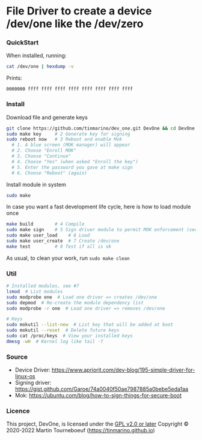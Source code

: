 # File Driver to create a device /dev/one like the /dev/zero

### QuickStart

When installed, running:
```bash
cat /dev/one | hexdump -v
```

Prints:
```text
0000000 ffff ffff ffff ffff ffff ffff ffff ffff
```


### Install

Download file and generate keys

```bash
git clone https://github.com/tinmarino/dev_one.git DevOne && cd DevOne  # 1/ Download
sudo make key     # 2 Generate key for signing
sudo reboot now   # 3 Reboot and enable Mok
  # 1. A blue screen (MOK manager) will appear
  # 2. Choose "Enroll MOK"
  # 3. Choose "Continue"
  # 4. Choose "Yes" (when asked "Enroll the key")
  # 5. Enter the password you gave at make sign
  # 6. Choose "Reboot" (again)
```

Install module in system

```bash
sudo make
```

In case you want a fast development life cycle, here is how to load module once

```bash
make build        # 4 Compile
sudo make sign    # 5 Sign driver module to permit MOK enforcement (security)
sudo make user_load    # 6 Load
sudo make user_create  # 7 Create /dev/one
make test         # 8 Test if all is ok
```

As usual, to clean your work, run `sudo make clean`


### Util

```bash
# Installed modules, see #7
lsmod  # List modules
sudo modprobe one  # Load one driver => creates /dev/one
sudo depmod  # Re-create the module dependency list
sudo modprobe -r one  # Load one driver => removes /dev/one

# Keys
sudo mokutil --list-new  # List key that will be added at boot
sudo mokutil --reset  # Delete future keys
sudo cat /proc/keys  # View your installed keys
dmesg -wH  # Kernel log like tail -f
```

### Source

*  Device Driver: https://www.apriorit.com/dev-blog/195-simple-driver-for-linux-os
*  Signing driver: https://gist.github.com/Garoe/74a0040f50ae7987885a0bebe5eda1aa
*  Mok: https://ubuntu.com/blog/how-to-sign-things-for-secure-boot


### Licence

This project, DevOne, is licensed under the [GPL v2.0 or later](https://spdx.org/licenses/GPL-2.0-or-later.html)
Copyright &copy; 2020-2022 Martin Tourneboeuf (https://tinmarino.github.io)
